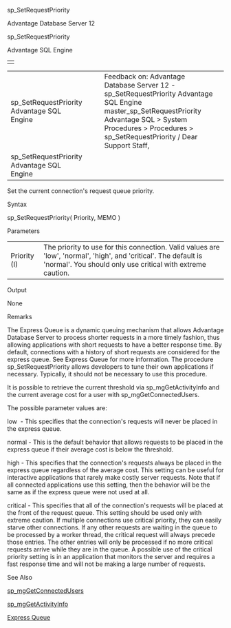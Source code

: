 sp\_SetRequestPriority




Advantage Database Server 12  

sp\_SetRequestPriority

Advantage SQL Engine

|  |
| --- |
|  |

|  |  |  |  |  |
| --- | --- | --- | --- | --- |
| sp\_SetRequestPriority  Advantage SQL Engine |  |  | Feedback on: Advantage Database Server 12 - sp\_SetRequestPriority Advantage SQL Engine master\_sp\_SetRequestPriority Advantage SQL > System Procedures > Procedures > sp\_SetRequestPriority / Dear Support Staff, |  |
| sp\_SetRequestPriority  Advantage SQL Engine |  |  |  |  |

Set the current connection's request queue priority.

Syntax

sp\_SetRequestPriority( Priority, MEMO )

Parameters

|  |  |
| --- | --- |
| Priority (I) | The priority to use for this connection. Valid values are 'low', 'normal', 'high', and 'critical'. The default is 'normal'. You should only use critical with extreme caution. |

Output

None

Remarks

The Express Queue is a dynamic queuing mechanism that allows Advantage Database Server to process shorter requests in a more timely fashion, thus allowing applications with short requests to have a better response time. By default, connections with a history of short requests are considered for the express queue. See Express Queue for more information. The procedure sp\_SetRequestPriority allows developers to tune their own applications if necessary. Typically, it should not be necessary to use this procedure.

It is possible to retrieve the current threshold via sp\_mgGetActivityInfo and the current average cost for a user with sp\_mgGetConnectedUsers.

The possible parameter values are:

low  - This specifies that the connection's requests will never be placed in the express queue.

normal - This is the default behavior that allows requests to be placed in the express queue if their average cost is below the threshold.

high - This specifies that the connection's requests always be placed in the express queue regardless of the average cost. This setting can be useful for interactive applications that rarely make costly server requests. Note that if all connected applications use this setting, then the behavior will be the same as if the express queue were not used at all.

critical - This specifies that all of the connection's requests will be placed at the front of the request queue. This setting should be used only with extreme caution. If multiple connections use critical priority, they can easily starve other connections. If any other requests are waiting in the queue to be processed by a worker thread, the critical request will always precede those entries. The other entries will only be processed if no more critical requests arrive while they are in the queue. A possible use of the critical priority setting is in an application that monitors the server and requires a fast response time and will not be making a large number of requests.

See Also

[sp\_mgGetConnectedUsers](master_sp_mggetconnectedusers.htm)

[sp\_mgGetActivityInfo](master_sp_mggetactivityinfo.htm)

[Express Queue](master_express_queue.htm)